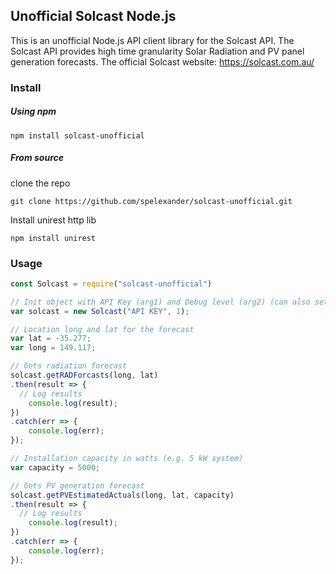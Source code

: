 ## Unofficial Solcast Node.js ##

This is an unofficial Node.js API client library for the Solcast API.
The Solcast API provides high time granularity Solar Radiation and PV panel generation forecasts. 
The official Solcast website: https://solcast.com.au/

### Install ###

##### Using npm #####

`npm install solcast-unofficial`

##### From source #####

clone the repo

`git clone https://github.com/spelexander/solcast-unofficial.git`

Install unirest http lib

`npm install unirest`

### Usage ###

```javascript
const Solcast = require("solcast-unofficial")

// Init object with API Key (arg1) and Debug level (arg2) (can also set a diff url and other params)
var solcast = new Solcast("API KEY", 1);

// Location long and lat for the forecast
var lat = -35.277;
var long = 149.117;

// Gets radiation forecast
solcast.getRADForcasts(long, lat)
.then(result => {
  // Log results
    console.log(result);
})
.catch(err => {
    console.log(err);
});

// Installation capacity in watts (e.g. 5 kW system)
var capacity = 5000;

// Gets PV generation forecast
solcast.getPVEstimatedActuals(long, lat, capacity)
.then(result => {
  // Log results
    console.log(result);
})
.catch(err => {
    console.log(err);
});
```

